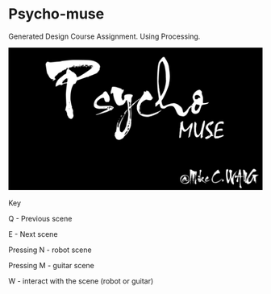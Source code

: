 # Psycho-muse
Generated Design Course Assignment. Using Processing.

![](Psycho/data/back.jpg)



Key

Q - Previous scene

E - Next scene

Pressing N - robot scene

Pressing  M - guitar scene

W - interact with the scene (robot or guitar)
